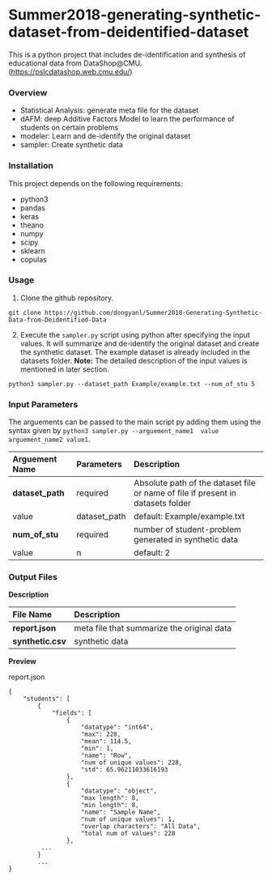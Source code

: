 # Summer2018-generating-synthetic-dataset-from-deidentified-dataset

This is a python project that includes de-identification and synthesis of educational data from DataShop@CMU. (https://pslcdatashop.web.cmu.edu/)


### Overview
- Statistical Analysis: generate meta file for the dataset
- dAFM: deep Additive Factors Model to learn the performance of students on certain problems
- modeler: Learn and de-identify the original dataset
- sampler: Create synthetic data

### Installation
This project depends on the following requirements:
- python3
- pandas
- keras
- theano
- numpy
- scipy
- sklearn
- copulas


### Usage
1) Clone the github repository.
```
git clone https://github.com/dongyanl/Summer2018-Generating-Synthetic-Data-from-Deidentified-Data
```

2) Execute the ```sampler.py``` script using python after specifying the input values. It will summarize and de-identify the original dataset and create the synthetic dataset. The example dataset is already included in the datasets folder.
**Note:** The detailed description of the input values is mentioned in later section.
```
python3 sampler.py --dataset_path Example/example.txt --num_of_stu 5
```

### Input Parameters
The arguements can be passed to the main script py adding them using the syntax given by `python3 sampler.py --arguement_name1  value arguement_name2 value1`.

Arguement Name | Parameters | Description
:--------------------- | :------------- | :--------
**dataset_path** | required | Absolute path of the dataset file or name of file if present in datasets folder
value| dataset_path | default: Example/example.txt
**num_of_stu**| required | number of student-problem generated in synthetic data
value| n | default: 2

### Output Files

**Description**

File Name | Description
:----------------- | :--------
**report.json** | meta file that summarize the original data
**synthetic.csv** | synthetic data


**Preview**

report.json
```
{
    "students": [
        {
            "fields": [
                {
                    "datatype": "int64",
                    "max": 228,
                    "mean": 114.5,
                    "min": 1,
                    "name": "Row",
                    "num of unique values": 228,
                    "std": 65.96211033616193
                },
                {
                    "datatype": "object",
                    "max length": 8,
                    "min length": 8,
                    "name": "Sample Name",
                    "num of unique values": 1,
                    "overlap characters": "All Data",
                    "total num of values": 228
                },
         ...
        }
        ...
}
```
          
